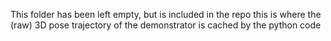 This folder has been left empty, but is included in the repo this is where the (raw) 3D pose trajectory of the demonstrator is cached by the python code